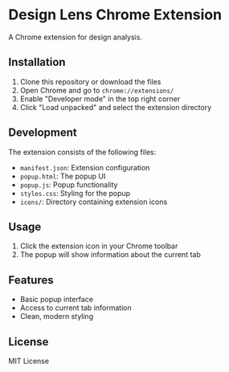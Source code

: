 # Design Lens Chrome Extension

A Chrome extension for design analysis.

## Installation

1. Clone this repository or download the files
2. Open Chrome and go to `chrome://extensions/`
3. Enable "Developer mode" in the top right corner
4. Click "Load unpacked" and select the extension directory

## Development

The extension consists of the following files:
- `manifest.json`: Extension configuration
- `popup.html`: The popup UI
- `popup.js`: Popup functionality
- `styles.css`: Styling for the popup
- `icons/`: Directory containing extension icons

## Usage

1. Click the extension icon in your Chrome toolbar
2. The popup will show information about the current tab

## Features

- Basic popup interface
- Access to current tab information
- Clean, modern styling

## License

MIT License 
